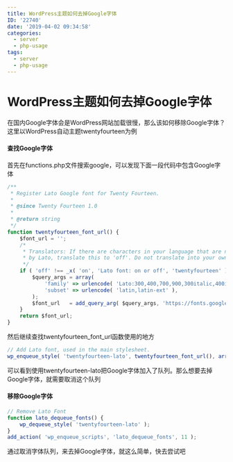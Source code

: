 ```yaml
---
title: WordPress主题如何去掉Google字体
ID: '22740'
date: '2019-04-02 09:34:58'
categories:
  - server
  - php-usage
tags:
  - server
  - php-usage
---
```


# WordPress主题如何去掉Google字体

在国内Google字体会是WordPress网站加载很慢，那么该如何移除Google字体？这里以WordPress自动主题twentyfourteen为例

#### 查找Google字体

首先在functions.php文件搜索google，可以发现下面一段代码中包含Google字体

``` js 
/**
 * Register Lato Google font for Twenty Fourteen.
 *
 * @since Twenty Fourteen 1.0
 *
 * @return string
 */
function twentyfourteen_font_url() {
    $font_url = '';
    /*
     * Translators: If there are characters in your language that are not supported
     * by Lato, translate this to 'off'. Do not translate into your own language.
     */
    if ( 'off' !== _x( 'on', 'Lato font: on or off', 'twentyfourteen' ) ) {
        $query_args = array(
            'family' => urlencode( 'Lato:300,400,700,900,300italic,400italic,700italic' ),
            'subset' => urlencode( 'latin,latin-ext' ),
        );
        $font_url   = add_query_arg( $query_args, 'https://fonts.googleapis.com/css' );
    }
    return $font_url;
} 
```

然后继续查找twentyfourteen\_font\_url函数使用的地方

``` js 
// Add Lato font, used in the main stylesheet.
wp_enqueue_style( 'twentyfourteen-lato', twentyfourteen_font_url(), array(), null ); 
```

可以看到使用twentyfourteen-lato把Google字体加入了队列。那么想要去掉Google字体，就需要取消这个队列

#### 移除Google字体

``` js 
// Remove Lato Font
function lato_dequeue_fonts() {
    wp_dequeue_style( 'twentyfourteen-lato' );
}
add_action( 'wp_enqueue_scripts', 'lato_dequeue_fonts', 11 ); 
```

通过取消字体队列，来去掉Google字体，就这么简单，快去尝试吧
 
 
 
 
 
 
 
 
 
 
 
 
 
 
 
 
 
 
 
 
 
